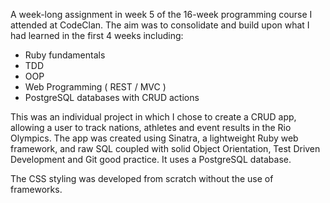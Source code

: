 A week-long assignment in week 5 of the 16-week programming course I attended at CodeClan. The aim was to consolidate and build upon what I had learned in the first 4 weeks including:

- Ruby fundamentals
- TDD
- OOP
- Web Programming ( REST / MVC )
- PostgreSQL databases with CRUD actions

This was an individual project in which I chose to create a CRUD app, allowing a user to track nations, athletes and event results in the Rio Olympics. The app was created using Sinatra, a lightweight Ruby web framework, and raw SQL coupled with solid Object Orientation, Test Driven Development and Git good practice. It uses a PostgreSQL database.

The CSS styling was developed from scratch without the use of frameworks.
